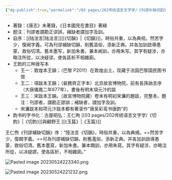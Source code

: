 ```yaml
---
{"dg-publish":true,"permalink":"/03 pages/202传统语言文字学/《刊谬补缺切韵》/","created":"2024-11-30T20:44:13.611+08:00","updated":"2025-03-02T16:00:21.475+08:00"}
---
```


- 著錄：《唐志》未著錄，《日本國見在書目》著綠
- 题注：刊謬者謂勘正谬誤，補缺者謂加字及訓。
- 自序：[[陆法言\|陆法言]][[《切韻》\|《切韻》]]，時俗共重，以為典规。然苦字少，復阙字義。可為刊谬補缺切韻，削舊滥俗，添新正典。并各加訓啟導愚蒙，救俗切清。舊本墨写，新加朱書。兼本阙訓，亦用朱写。其字有疑涉，亦略注所從，以决疑谬。使各區析不相雜廁。
- 王韵的三种唐写本
	- 王一：敦煌本王韻；（巴黎 P2011）在敦煌出土，现藏于法国巴黎国民图书馆
	- 王二：項跋本王韻；（裴務齊正字本）北京故宮博物院，前有長孫訥言序（大唐儀鳳二年677年），書後有明末項元汴的跋
	- 王三：宋跋本王韻。（故宮博物院藏）卷末有明初宋濂的題跋，完整本。題注：刊謬者，謂勘正謬誤；補缺者，謂加字及訓。
	- 宋濂跋本和项元汴跋本都有著录作“唐吴彩鸾书唐韵”的
- 韵书的字书化：古屋昭弘：王仁昫 [[03 pages/202传统语言文字学/《切韵》\|《切韵》]]與顧野王 [[《玉篇》\|《玉篇》]]


王仁煦《刊謬補缺切韻》序：“陸法言《切韻》，時俗共重，以為典規。==然苦字少，復闕字義。==可為刊謬補缺切韻，削舊濫俗，添新正典。并各加訓啟導愚蒙，救俗切清。舊本墨寫，新加朱書。兼本闕訓，亦用朱寫。其字有疑涉，亦略注所從，以决疑謬。使各區析，不相雜廁。”

![Pasted image 20230524223340.png](/img/user/09%20settings/Z%20attachment/Pasted%20image%2020230524223340.png)

![Pasted image 20230524221232.png](/img/user/09%20settings/Z%20attachment/Pasted%20image%2020230524221232.png)